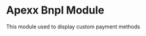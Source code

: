Apexx Bnpl Module
=================================================================

This module used to display custom payment methods
